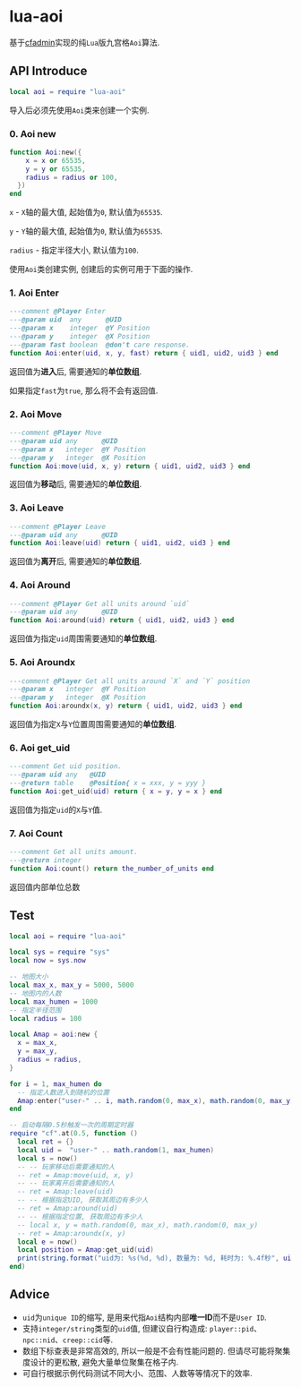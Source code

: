 # lua-aoi

  基于[cfadmin](https://cfadmin.cn)实现的纯`Lua`版九宫格`Aoi`算法.
  
## API Introduce

  ```lua
  local aoi = require "lua-aoi"
  ```
  
  导入后必须先使用`Aoi`类来创建一个实例.

### 0. Aoi new

```lua
function Aoi:new({
    x = x or 65535,
    y = y or 65535,
    radius = radius or 100,
  })
end
```

  `x` - `X`轴的最大值, 起始值为`0`, 默认值为`65535`.

  `y` - `Y`轴的最大值, 起始值为`0`, 默认值为`65535`.

  `radius` - 指定半径大小, 默认值为`100`.

  使用`Aoi`类创建实例, 创建后的实例可用于下面的操作.

### 1. Aoi Enter

```lua
---comment @Player Enter
---@param uid  any      @UID
---@param x    integer  @Y Position
---@param y    integer  @X Position
---@param fast boolean  @don't care response.
function Aoi:enter(uid, x, y, fast) return { uid1, uid2, uid3 } end
```

  返回值为**进入**后, 需要通知的**单位数组**.
  
  如果指定`fast`为`true`, 那么将不会有返回值.

### 2. Aoi Move

```lua
---comment @Player Move
---@param uid any      @UID
---@param x   integer  @Y Position
---@param y   integer  @X Position
function Aoi:move(uid, x, y) return { uid1, uid2, uid3 } end
```

  返回值为**移动**后, 需要通知的**单位数组**.

### 3. Aoi Leave

```lua
---comment @Player Leave
---@param uid any      @UID
function Aoi:leave(uid) return { uid1, uid2, uid3 } end
```

  返回值为**离开**后, 需要通知的**单位数组**.

### 4. Aoi Around

```lua
---comment @Player Get all units around `uid`
---@param uid any      @UID
function Aoi:around(uid) return { uid1, uid2, uid3 } end
```

  返回值为指定`uid`周围需要通知的**单位数组**.

### 5. Aoi Aroundx

```lua
---comment @Player Get all units around `X` and `Y` position
---@param x   integer  @Y Position
---@param y   integer  @X Position
function Aoi:aroundx(x, y) return { uid1, uid2, uid3 } end
```
  返回值为指定`X`与`Y`位置周围需要通知的**单位数组**.
  
### 6. Aoi get_uid

```lua
---comment Get uid position.
---@param uid any   @UID
---@return table    @Position{ x = xxx, y = yyy }
function Aoi:get_uid(uid) return { x = y, y = x } end
```
  返回值为指定`uid`的`X`与`Y`值.

### 7. Aoi Count

```lua
---comment Get all units amount.
---@return integer
function Aoi:count() return the_number_of_units end
```
  返回值内部单位总数

## Test

```lua
local aoi = require "lua-aoi"

local sys = require "sys"
local now = sys.now

-- 地图大小
local max_x, max_y = 5000, 5000
-- 地图内的人数
local max_humen = 1000
-- 指定半径范围
local radius = 100

local Amap = aoi:new {
  x = max_x,
  y = max_y,
  radius = radius,
}

for i = 1, max_humen do
  -- 指定人数进入到随机的位置
  Amap:enter("user-" .. i, math.random(0, max_x), math.random(0, max_y), true)
end

-- 启动每隔0.5秒触发一次的周期定时器
require "cf".at(0.5, function ()
  local ret = {}
  local uid =  "user-" .. math.random(1, max_humen)
  local s = now()
  -- -- 玩家移动后需要通知的人
  -- ret = Amap:move(uid, x, y)
  -- -- 玩家离开后需要通知的人
  -- ret = Amap:leave(uid)
  -- -- 根据指定UID, 获取其周边有多少人
  -- ret = Amap:around(uid)
  -- -- 根据指定位置, 获取周边有多少人
  -- local x, y = math.random(0, max_x), math.random(0, max_y)
  -- ret = Amap:aroundx(x, y)
  local e = now()
  local position = Amap:get_uid(uid)
  print(string.format("uid为: %s(%d, %d), 数量为: %d, 耗时为: %.4f秒", uid, position.x, position.y, #ret, e - s))
end)
```

## Advice

  * `uid`为`unique ID`的缩写, 是用来代指`Aoi`结构内部**唯一ID**而不是`User ID`.
  * 支持`integer/string`类型的`uid`值, 但建议自行构造成: `player::pid`、`npc::nid`、`creep::cid`等.
  * 数组下标查表是非常高效的, 所以一般是不会有性能问题的. 但请尽可能将聚集度设计的更松散, 避免大量单位聚集在格子内.
  * 可自行根据示例代码测试不同大小、范围、人数等等情况下的效率.
